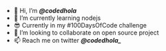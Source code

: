 - 👋 Hi, I’m  ***@codedhola***
- 🌱 I’m currently learning nodejs
- 😎 Currently in my #100DaysOfCode challenge
- 💞️ I’m looking to collaborate on open source project
- 📫 Reach me on twitter ***@codedhola_***

<!---
codedhola/codedhola is a ✨ special ✨ repository because its `README.md` (this file) appears on your GitHub profile.
You can click the Preview link to take a look at your changes.
--->
